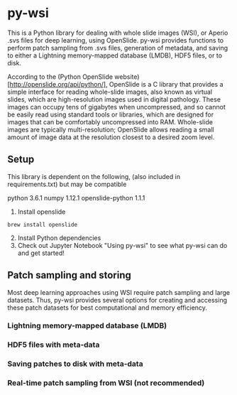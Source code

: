 # py-wsi

This is a Python library for dealing with whole slide images (WSI), or Aperio .svs files for deep learning, using OpenSlide. py-wsi provides functions to perform patch sampling from .svs files, generation of metadata, and saving to either a Lightning memory-mapped database (LMDB), HDF5 files, or to disk.

According to the (Python OpenSlide website)[http://openslide.org/api/python/], OpenSlide is a C library that provides a simple interface for reading whole-slide images, also known as virtual slides, which are high-resolution images used in digital pathology. These images can occupy tens of gigabytes when uncompressed, and so cannot be easily read using standard tools or libraries, which are designed for images that can be comfortably uncompressed into RAM. Whole-slide images are typically multi-resolution; OpenSlide allows reading a small amount of image data at the resolution closest to a desired zoom level.

## Setup

This library is dependent on the following, (also included in requirements.txt) but may be compatible

python 3.6.1
numpy 1.12.1
openslide-python 1.1.1


1. Install openslide

```
brew install openslide
```

2. Install Python dependencies
3. Check out Jupyter Notebook "Using py-wsi" to see what py-wsi can do and get started!

## Patch sampling and storing

Most deep learning approaches using WSI require patch sampling and large datasets. Thus, py-wsi provides several options for creating and accessing these patch datasets for best computational and memory efficiency.

### Lightning memory-mapped database (LMDB)

### HDF5 files with meta-data

### Saving patches to disk with meta-data

### Real-time patch sampling from WSI (not recommended)

